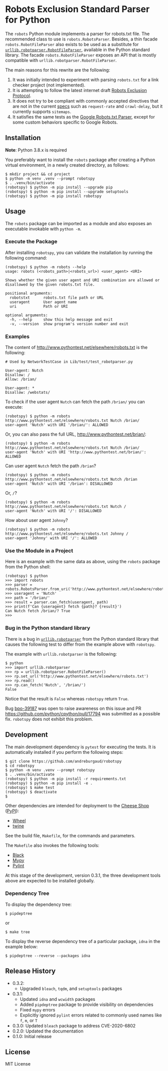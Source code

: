 # Robots Exclusion Standard Parser for Python

The `robots` Python module implements a parser for robots.txt file. The recommended class to use is
`robots.RobotsParser`. Besides, a thin facade `robots.RobotFileParser` also exists to be used as
a substitute for [`urllib.robotparser.RobotFileParser`](https://docs.python.org/3/library/urllib.robotparser.html),
available in the Python standard library. The facade `robots.RobotFileParser` exposes an API that is
mostly compatible with `urllib.robotparser.RobotFileParser`.

The main reasons for this rewrite are the following:

1. It was initially intended to experiment with parsing `robots.txt` for a link checker project
(not implemented).
1. It is attempting to follow the latest internet draft
[Robots Exclusion Protocol](https://tools.ietf.org/html/draft-koster-rep-00).
1. It does not try to be compliant with commonly accepted directives that are not in the current
[specs]((https://tools.ietf.org/html/draft-koster-rep-00)) such as `request-rate` and `crawl-delay`,
but it currently supports `sitemaps`.
1. It satisfies the same tests as the [Google Robots.txt Parser](https://github.com/google/robotstxt),
except for some custom behaviors specific to Google Robots.

## Installation

**Note**: Python 3.8.x is required

You preferably want to install the `robots` package after creating a Python virtual environment,
in a newly created directory, as follows:

```
$ mkdir project && cd project
$ python -m venv .venv --prompt robotspy
$ . .venv/bin/activate
(robotspy) $ python -m pip install --upgrade pip
(robotspy) $ python -m pip install --upgrade setuptools
(robotspy) $ python -m pip install robotspy
```

## Usage

The `robots` package can be imported as a module and also exposes an executable invokable with
`python -m`.

### Execute the Package

After installing `robotspy`, you can validate the installation by running the following command:

```
(robotspy) $ python -m robots --help
usage: robots (<robots_path>|<robots_url>) <user_agent> <URI>

Shows whether the given user agent and URI combination are allowed or
disallowed by the given robots.txt file.

positional arguments:
  robotstxt      robots.txt file path or URL
  useragent      User agent name
  uri            Path or URI

optional arguments:
  -h, --help     show this help message and exit
  -v, --version  show program's version number and exit
```

### Examples

The content of http://www.pythontest.net/elsewhere/robots.txt is the following:

```
# Used by NetworkTestCase in Lib/test/test_robotparser.py

User-agent: Nutch
Disallow: /
Allow: /brian/

User-agent: *
Disallow: /webstats/
```

To check if the user agent `Nutch` can fetch the path `/brian/` you can execute:

```
(robotspy) $ python -m robots http://www.pythontest.net/elsewhere/robots.txt Nutch /brian/
user-agent 'Nutch' with URI '/brian/': ALLOWED
```

Or, you can also pass the full URL, http://www.pythontest.net/brian/:

```
(robotspy) $ python -m robots http://www.pythontest.net/elsewhere/robots.txt Nutch /brian/
user-agent 'Nutch' with URI 'http://www.pythontest.net/brian/': ALLOWED
```

Can user agent `Nutch` fetch the path `/brian`?

```
(robotspy) $ python -m robots http://www.pythontest.net/elsewhere/robots.txt Nutch /brian
user-agent 'Nutch' with URI '/brian': DISALLOWED
```

Or, `/`?

```
(robotspy) $ python -m robots http://www.pythontest.net/elsewhere/robots.txt Nutch /
user-agent 'Nutch' with URI '/': DISALLOWED
```

How about user agent `Johnny`?

```
(robotspy) $ python -m robots http://www.pythontest.net/elsewhere/robots.txt Johnny /
user-agent 'Johnny' with URI '/': ALLOWED
```

### Use the Module in a Project

Here is an example with the same data as above, using the `robots` package from the Python shell:

```
(robotspy) $ python 
>>> import robots
>>> parser = robots.RobotsParser.from_uri('http://www.pythontest.net/elsewhere/robots.txt')
>>> useragent = 'Nutch'
>>> path = '/brian/'
>>> result = parser.can_fetch(useragent, path)
>>> print(f'Can {useragent} fetch {path}? {result}')
Can Nutch fetch /brian/? True
>>>
```

### Bug in the Python standard library

There is a bug in [`urllib.robotparser`](https://docs.python.org/3/library/urllib.robotparser.html) 
from the Python standard library that causes the following test to differ from the example above with `robotspy`.

The example with `urllib.robotparser` is the following:

```
$ python
>>> import urllib.robotparser
>>> rp = urllib.robotparser.RobotFileParser()
>>> rp.set_url('http://www.pythontest.net/elsewhere/robots.txt')
>>> rp.read()
>>> rp.can_fetch('Nutch', '/brian/')
False
```

Notice that the result is `False` whereas `robotspy` return `True`.

Bug [bpo-39187](https://bugs.python.org/issue39187) was open to raise awareness on this issue and PR 
https://github.com/python/cpython/pull/17794 was submitted as a possible fix. `robotspy` does not 
exhibit this problem.

## Development

The main development dependency is `pytest` for executing the tests. It is automatically
installed if you perform the following steps:

```
$ git clone https://github.com/andreburgaud/robotspy
$ cd robotspy
$ python -m venv .venv --prompt robotspy
$ . .venv/bin/activate
(robotspy) $ python -m pip install -r requirements.txt
(robotspy) $ python -m pip install -e .
(robotspy) $ make test
(robotspy) $ deactivate
$
```

Other dependencies are intended for deployment to the [Cheese Shop](https://wiki.python.org/moin/CheeseShop) ([PyPI](https://pypi.org/)):

* [Wheel](https://pypi.org/project/wheel/0.22.0/)
* [twine](https://pypi.org/project/twine/)

See the build file, `Makefile`, for the commands and parameters.

The `Makefile` also invokes the following tools:

* [Black](https://github.com/psf/black)
* [Mypy](http://mypy-lang.org/)
* [Pylint](https://www.pylint.org/)

At this stage of the development, version 0.3.1, the three development tools above are expected to be installed globally.

### Dependency Tree

To display the dependency tree:

```
$ pipdeptree
```

or

```
$ make tree
```

To display the reverse dependency tree of a particular package, `idna` in the example below:

```
$ pipdeptree --reverse --packages idna
```

## Release History

* 0.3.2: 
  * Upgraded `bleach`, `tqdm`, and `setuptools` packages
* 0.3.1: 
  * Updated `idna` and `wcwidth` packages
  * Added `pipdeptree` package to provide visibility on dependencies
  * Fixed `mypy` errors
  * Explicitly ignored `pylint` errors related to commonly used names like `f`, `m`, or `T`
* 0.3.0: Updated `bleach` package to address CVE-2020-6802
* 0.2.0: Updated the documentation
* 0.1.0: Initial release

## License

MIT License